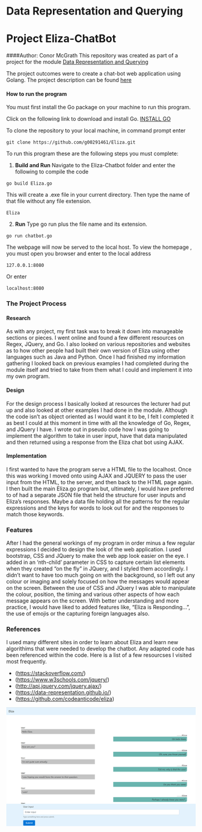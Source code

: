 # Data Representation and Querying 
# Project Eliza-ChatBot

####Author: Conor McGrath
This repository was created as part of a project for the module [Data Representation and Querying](https://data-representation.github.io/)

The project outcomes were to create a chat-bot web application using Golang.
The project description can be found [here](https://data-representation.github.io/problems/project.html) 

#### How to run the program
You must first install the Go package on your machine to run this program.

Click on the following link to download and install Go. [INSTALL GO](https://golang.org/dl/)

To clone the repository to your local machine, in command prompt enter 
```
git clone https://github.com/g00291461/Eliza.git
```

To run this program these are the following steps you must complete: 
1. **Build and Run** Navigate to the Eliza-Chatbot folder and enter the following to compile the code 
```
go build Eliza.go
```
This will create a .exe file in your current directory. 
Then type the name of that file without any file extension.
```
Eliza
```
2. **Run** Type go run plus the file name and its extension.
```
go run chatbot.go
```  
The webpage will now be served to the local host. 
To view the homepage , you must open you browser and enter to the local address
```
127.0.0.1:8080
```
Or enter
```
localhost:8080
```
### The Project Process
#### Research
As with any project, my first task was to break it down into manageable sections or pieces. I went online and found a few different resources on Regex, JQuery, and Go. I also looked on various repositories and websites as to how other people had built their own version of Eliza using other languages such as Java and Python. Once I had finished my information gathering I looked back on previous examples I had completed during the module itself and tried to take from them what I could and implement it into my own program. 

#### Design
For the design process I basically looked at resources the lecturer had put up and also looked at other examples I had done in the module. Although the code isn’t as object oriented as I would want it to be, I felt I completed it as best I could at this moment in time with all the knowledge of Go, Regex, and JQuery I have. I wrote out in pseudo code how I was going to implement the algorithm to take in user input, have that data manipulated and then returned using a response from the Eliza chat bot using AJAX.

#### Implementation
I first wanted to have the program serve a HTML file to the localhost. Once this was working I moved onto using AJAX and JQUERY to pass the user input from the HTML, to the server, and then back to the HTML page again. I then built the main Eliza.go program but, ultimately, I would have preferred to of had a separate JSON file that held the structure for user inputs and Eliza’s responses. Maybe a data file holding all the patterns for the regular expressions and the keys for words to look out for and the responses to match those keywords.

### Features
After I had the general workings of my program in order minus a few regular expressions I decided to design the look of the web application. I used bootstrap, CSS and JQuery to make the web app look easier on the eye. I added in an ‘nth-child’ parameter in CSS to capture certain list elements when they created “on the fly” in JQuery, and I styled them accordingly. I didn’t want to have too much going on with the background, so I left out any colour or imaging and solely focused on how the messages would appear on the screen. Between the use of CSS and JQuery I was able to manipulate the colour, position, the timing and various other aspects of how each message appears on the screen. With better understanding and more practice, I would have liked to added features like, “Eliza is Responding...”, the use of emojis or the capturing foreign languages also.

### References
I used many different sites in order to learn about Eliza and learn new algorithims that were needed to develop the chatbot. Any adapted code has been referenced within  the code.
Here is a list of a few resourcses I visited most frequently.
+ (https://stackoverflow.com/)
+ (https://www.w3schools.com/jquery/)
+ (http://api.jquery.com/jquery.ajax/)
+ (https://data-representation.github.io/)
+ (https://github.com/codeanticode/eliza)


![Eliza](/static/img/eliza.png?raw=true "Screen Capture of Eliza")
